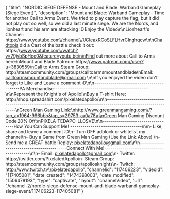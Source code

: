 {
    "title": "NORDIC SIEGE DEFENSE - Mount and Blade: Warband Gameplay {Siege Event}",
    "description": "Mount and Blade: Warband Gameplay - Time for another Call to Arms Event.  We tried to play capture the flag, but it did not play out so well, so we did a last minute siege.  We are the Nords, and lionheart and his arm are attacking :D Enjoy the Video\n\nLionheart's Channel: https:\/\/www.youtube.com\/channel\/UCIeaxRCoSLFLHvrCInghqcw\n\nChadtopia did a Cast of the battle check it out: https:\/\/www.youtube.com\/watch?v=79jvbSpHce0&feature=youtu.be\n\nFind out more about Call to Arms here:\nMount and Blade Patreon: https:\/\/www.patreon.com\/user?u=3830559\nCall to Arms Steam Group: http:\/\/steamcommunity.com\/groups\/calltoarmsmountandblade\nEmail: calltoarmsmountandblade@gmail.com \n\nIf you enjoyed the video don't forget to Like and Leave a comment :D\n\n-----------------------------------------PA Merchandise----------------------------------------------\n\nRepresent the Knight's of Apollo!\nBuy a T-shirt Here: http:\/\/shop.spreadshirt.com\/pixelatedapollo\/\n\n---------------------------------------------------------------------------------------------------------------\nGreen Man Gaming Link:\nhttp:\/\/www.greenmangaming.com\/?tap_a=1964-996bbb&tap_s=29753-aa0a78\n\nGreen Man Gaming Discount Code 20% Off:\nPIXELA-TEDAPO-LLOSVE\n\n----------------------------------How You Can Support Me! -----------------------------------\n\n- Like, share and leave a comment :D\n- Turn OFF adblock or whitelist my channel\n- Buy a Game from Green Man Gaming (Use the Link Above) \n- Send me a GREAT battle Replay: pixelatedapollo@gmail.com\n\n------------------------------------------Connect With Me!-----------------------------------------\n\n- Email: pixelatedapollo@gmail.com\n- Twitter: https:\/\/twitter.com\/PixelatedApollo\n- Steam Group:  http:\/\/steamcommunity.com\/groups\/apollosknights\n- Twitch: http:\/\/www.twitch.tv\/pixelatedapollo",
    "channelid": "117406223",
    "videoid": "117405081",
    "date_created": "1474398003",
    "date_modified": "1506478193",
    "type": "captivate",
    "layout": "channelVideo",
    "url": "\/channel-2\/nordic-siege-defense-mount-and-blade-warband-gameplay-siege-event\/117406223-117405081"
}